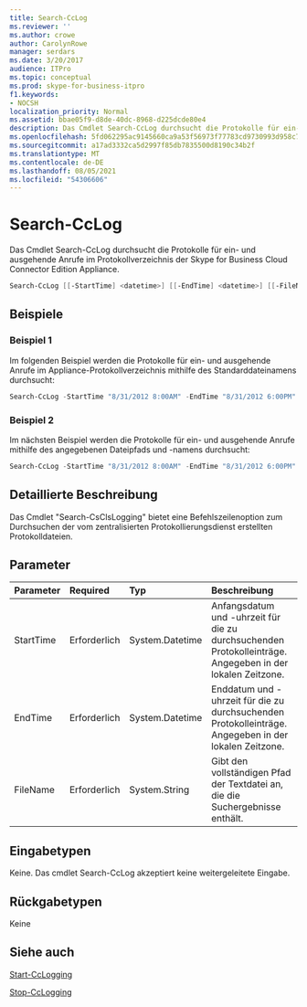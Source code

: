 ```yaml
---
title: Search-CcLog
ms.reviewer: ''
ms.author: crowe
author: CarolynRowe
manager: serdars
ms.date: 3/20/2017
audience: ITPro
ms.topic: conceptual
ms.prod: skype-for-business-itpro
f1.keywords:
- NOCSH
localization_priority: Normal
ms.assetid: bbae05f9-d8de-40dc-8968-d225dcde80e4
description: Das Cmdlet Search-CcLog durchsucht die Protokolle für ein- und ausgehende Anrufe im Protokollverzeichnis der Skype for Business Cloud Connector Edition Appliance.
ms.openlocfilehash: 5fd062295ac9145660ca9a53f56973f77783cd9730993d958c7348b7761c4387
ms.sourcegitcommit: a17ad3332ca5d2997f85db7835500d8190c34b2f
ms.translationtype: MT
ms.contentlocale: de-DE
ms.lasthandoff: 08/05/2021
ms.locfileid: "54306606"
---
```

# <a name="search-cclog"></a>Search-CcLog
 
Das Cmdlet Search-CcLog durchsucht die Protokolle für ein- und ausgehende Anrufe im Protokollverzeichnis der Skype for Business Cloud Connector Edition Appliance.
  
```powershell
Search-CcLog [[-StartTime] <datetime>] [[-EndTime] <datetime>] [[-FileName] <string>]
```

## <a name="examples"></a>Beispiele
<a name="Examples"> </a>

### <a name="example-1"></a>Beispiel 1

Im folgenden Beispiel werden die Protokolle für ein- und ausgehende Anrufe im Appliance-Protokollverzeichnis mithilfe des Standarddateinamens durchsucht:
  
```powershell
Search-CcLog -StartTime "8/31/2012 8:00AM" -EndTime "8/31/2012 6:00PM"
```

### <a name="example-2"></a>Beispiel 2

Im nächsten Beispiel werden die Protokolle für ein- und ausgehende Anrufe mithilfe des angegebenen Dateipfads und -namens durchsucht:
  
```powershell
Search-CcLog -StartTime "8/31/2012 8:00AM" -EndTime "8/31/2012 6:00PM" -FileName "C:\Log\LogFile.log"
```

## <a name="detailed-description"></a>Detaillierte Beschreibung
<a name="DetailedDescription"> </a>

Das Cmdlet "Search-CsClsLogging" bietet eine Befehlszeilenoption zum Durchsuchen der vom zentralisierten Protokollierungsdienst erstellten Protokolldateien.
  
## <a name="parameters"></a>Parameter
<a name="DetailedDescription"> </a>

|**Parameter**|**Required**|**Typ**|**Beschreibung**|
|:-----|:-----|:-----|:-----|
|StartTime  <br/> | Erforderlich <br/> |System.Datetime  <br/> | Anfangsdatum und -uhrzeit für die zu durchsuchenden Protokolleinträge. Angegeben in der lokalen Zeitzone. <br/> |
|EndTime  <br/> |Erforderlich  <br/> |System.Datetime  <br/> |Enddatum und -uhrzeit für die zu durchsuchenden Protokolleinträge. Angegeben in der lokalen Zeitzone.  <br/> |
|FileName  <br/> |Erforderlich  <br/> |System.String  <br/> |Gibt den vollständigen Pfad der Textdatei an, die die Suchergebnisse enthält.  <br/> |
   
## <a name="input-types"></a>Eingabetypen
<a name="InputTypes"> </a>

Keine. Das cmdlet Search-CcLog akzeptiert keine weitergeleitete Eingabe.
  
## <a name="return-types"></a>Rückgabetypen
<a name="ReturnTypes"> </a>

Keine
  
## <a name="see-also"></a>Siehe auch
<a name="ReturnTypes"> </a>

[Start-CcLogging](start-cclogging.md)
  
[Stop-CcLogging](stop-cclogging.md)
  

